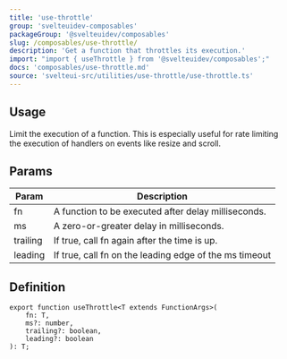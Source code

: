 ```yaml
---
title: 'use-throttle'
group: 'svelteuidev-composables'
packageGroup: '@svelteuidev/composables'
slug: /composables/use-throttle/
description: 'Get a function that throttles its execution.'
import: "import { useThrottle } from '@svelteuidev/composables';"
docs: 'composables/use-throttle.md'
source: 'svelteui-src/utilities/use-throttle/use-throttle.ts'
---
```


<script lang='ts'>
    import { Demo, ComposableDemos } from '@svelteuidev/demos';
    import { Heading } from 'components';
</script>

<Heading />

## Usage

Limit the execution of a function. This is especially useful for rate limiting the execution of handlers on events like resize and scroll.

<Demo demo={ComposableDemos.useThrottleDemo.usage} />

## Params

| Param    | Description                                            |
| -------- | ------------------------------------------------------ |
| fn       | A function to be executed after delay milliseconds.    |
| ms       | A zero-or-greater delay in milliseconds.               |
| trailing | If true, call fn again after the time is up.           |
| leading  | If true, call fn on the leading edge of the ms timeout |

## Definition

```tsx
export function useThrottle<T extends FunctionArgs>(
	fn: T,
	ms?: number,
	trailing?: boolean,
	leading?: boolean
): T;
```
